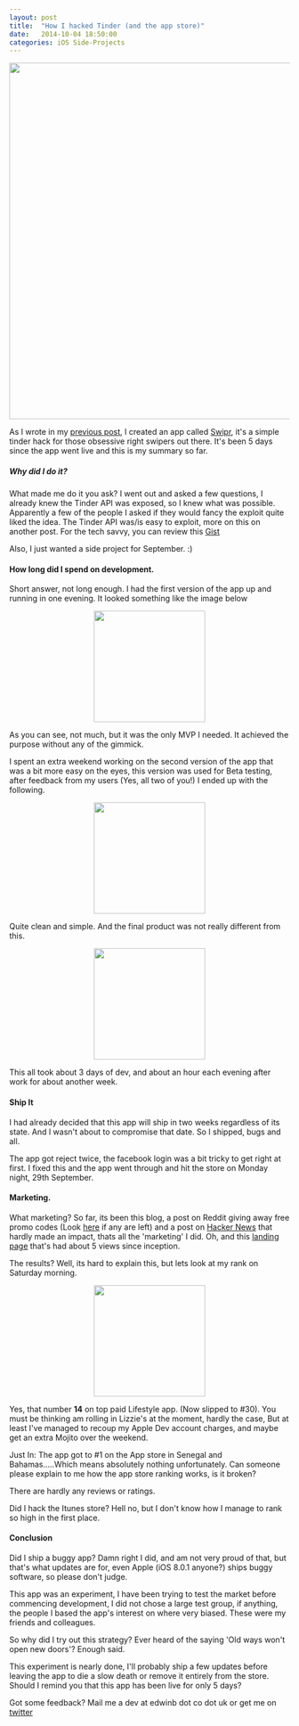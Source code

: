```yaml
---
layout: post
title:  "How I hacked Tinder (and the app store)"
date:	2014-10-04 18:50:00
categories: iOS Side-Projects
---
```


<div align="center"> <img width = "640" src= "https://dl.dropboxusercontent.com/u/49117984/swiprlogo-long.jpg"> </div>

As I wrote in my [previous post](http://edwinbosire.github.io/ios/side-projects/2014/10/01/Swipr/), I created an app called [Swipr](https://itunes.apple.com/gb/app/swipr-auto-liker-for-tinder/id919218867?mt=8), it's a simple tinder hack for those obsessive right swipers out there. It's been 5 days since the app  went live and this is my summary so far.

##### Why did I do it?
What made me do it you ask? I went out and asked a few questions, I already knew the Tinder API was exposed, so I knew what was possible. Apparently a few of the people I asked if they would fancy the exploit quite liked the idea. The Tinder API was/is easy to exploit, more on this on another post. For the tech savvy, you can review this [Gist](https://gist.github.com/rtt/10403467)

Also, I just wanted a side project for September. :)

#### How long did I spend on development.

Short answer, not long enough. I had the first version of the app up and running in one evening. It looked something like the image below

<div align="center"> <img width = "200" src= "https://dl.dropboxusercontent.com/u/49117984/Tinder/IMG_4492.PNG"> </div>

As you can see, not much, but it was the only MVP I needed. It achieved the purpose without any of the gimmick.

I spent an extra weekend working on the second version of the app that was a bit more easy on the eyes, this version was used for Beta testing, after feedback from my users (Yes, all two of you!) I ended up with the following.

<div align="center"> <img width = "200" src= "https://dl.dropboxusercontent.com/u/49117984/Tinder/IMG_1262.png "> </div>

Quite clean and simple. And the final product was not really different from this.

<div align="center"> <img width = "200" src= "https://dl.dropboxusercontent.com/u/49117984/Tinder/home.png "> </div>

This all took about 3 days of dev, and about an hour each evening after work for about another week.

#### Ship It

I had already decided that this app will ship in two weeks regardless of its state. And I wasn't about to compromise that date. So I shipped, bugs and all.

The app got reject twice, the facebook login was a bit tricky to get right at first. I fixed this and the app went through and hit the store on Monday night, 29th September.

#### Marketing.

What marketing? So far, its been this blog, a post on Reddit giving away free promo codes (Look [here](http://www.reddit.com/r/Tinder/comments/2i0114/tinder_hack_50_promo_codes_for_an_app_that_will/) if any are left) and a post on [Hacker News](https://news.ycombinator.com/item?id=8385373) that hardly made an impact, thats all the 'marketing' I did. Oh, and this [landing page](http://swipr.edwinb.co.uk/) that's had about 5 views since inception.

The results? Well, its hard to explain this, but lets look at my rank on Saturday morning.

<div align="center"> <img width = "200" src= "https://dl.dropboxusercontent.com/u/49117984/Tinder/IMG_4489.PNG "> </div>

Yes, that number **14** on top paid Lifestyle app. (Now slipped to #30). You must be thinking am rolling in Lizzie's at the moment, hardly the case, But at least I've managed to recoup my Apple Dev account charges, and maybe get an extra Mojito over the weekend.

Just In: The app got to #1 on the App store in Senegal and Bahamas.....Which means absolutely nothing unfortunately. Can someone please explain to me how the app store ranking works, is it broken?


There are hardly any reviews or ratings.

Did I hack the Itunes store? Hell no, but I don't know how I manage to rank so high in the first place.

#### Conclusion

Did I ship a buggy app? Damn right I did, and am not very proud of that, but that's what updates are for, even Apple (iOS 8.0.1 anyone?) ships buggy software, so please don't judge.

This app was an experiment, I have been trying to test the market before commencing development, I did not chose a large test group, if anything, the people I based the app's interest on where very biased. These were my friends and colleagues.

So why did I try out this strategy? Ever heard of the saying 'Old ways won't open new doors'? Enough said.

This experiment is nearly done, I'll probably ship a few updates before leaving the app to die a slow death or remove it entirely from the store. Should I remind you that this app has been live for only 5 days?

Got some feedback? Mail me a dev at edwinb dot co dot uk or get me on [twitter](www.twitter.com/edwinbosire)
